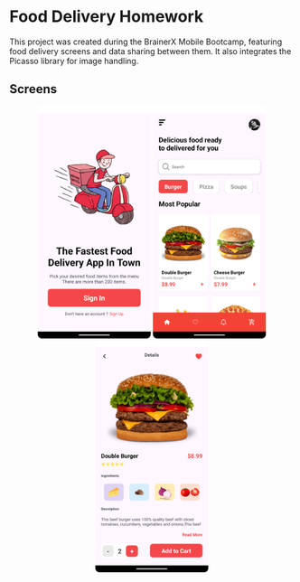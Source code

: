 # Food Delivery Homework

This project was created during the BrainerX Mobile Bootcamp, featuring food delivery screens and data sharing between them. It also integrates the Picasso library for image handling.

## Screens
<p align="center">
  <img src="app/foodDeliv1.png" alt="Sign In" width="200"/>
  <img src="foodDeliv4.png" alt="Home" width="200"/>
  <img src="app/foodDeliv3.png" alt="Product Details" width="200"/>
</p>
